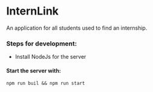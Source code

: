 # InternLink
An application for all students used to find an internship.


### Steps for development:
* Install NodeJs for the server

#### Start the server with:
``` npm run buil && npm run start ```
